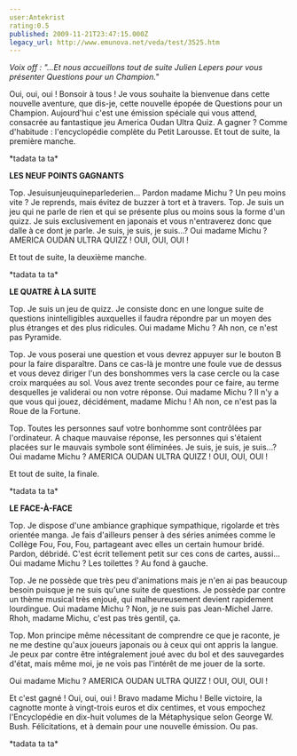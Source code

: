 ```yaml
---
user:Antekrist
rating:0.5
published: 2009-11-21T23:47:15.000Z
legacy_url: http://www.emunova.net/veda/test/3525.htm
---
```

_Voix off : "...Et nous accueillons tout de suite Julien Lepers pour vous présenter Questions pour un Champion."_  

Oui, oui, oui ! Bonsoir à tous ! Je vous souhaite la bienvenue dans cette nouvelle aventure, que dis-je, cette nouvelle épopée de Questions pour un Champion. Aujourd'hui c'est une émission spéciale qui vous attend, consacrée au fantastique jeu America Oudan Ultra Quiz. A gagner ? Comme d'habitude : l'encyclopédie complète du Petit Larousse. Et tout de suite, la première manche.  

\*tadata ta ta\*  

  

**LES NEUF POINTS GAGNANTS**  

Top. Jesuisunjeuquineparlederien... Pardon madame Michu ? Un peu moins vite ? Je reprends, mais évitez de buzzer à tort et à travers. Top. Je suis un jeu qui ne parle de rien et qui se présente plus ou moins sous la forme d'un quizz. Je suis exclusivement en japonais et vous n'entraverez donc que dalle à ce dont je parle. Je suis, je suis, je suis...? Oui madame Michu ? AMERICA OUDAN ULTRA QUIZZ ! OUI, OUI, OUI !  

Et tout de suite, la deuxième manche.  

\*tadata ta ta\*  

  

**LE QUATRE À LA SUITE**  

Top. Je suis un jeu de quizz. Je consiste donc en une longue suite de questions inintelligibles auxquelles il faudra répondre par un moyen des plus étranges et des plus ridicules. Oui madame Michu ? Ah non, ce n'est pas Pyramide.  

Top. Je vous poserai une question et vous devrez appuyer sur le bouton B pour la faire disparaître. Dans ce cas-là je montre une foule vue de dessus et vous devez diriger l'un des bonshommes vers la case cercle ou la case croix marquées au sol. Vous avez trente secondes pour ce faire, au terme desquelles je validerai ou non votre réponse. Oui madame Michu ? Il n'y a que vous qui jouez, décidément, madame Michu ! Ah non, ce n'est pas la Roue de la Fortune.  

Top. Toutes les personnes sauf votre bonhomme sont contrôlées par l'ordinateur. A chaque mauvaise réponse, les personnes qui s'étaient placées sur le mauvais symbole sont éliminées. Je suis, je suis, je suis...? Oui madame Michu ? AMERICA OUDAN ULTRA QUIZZ ! OUI, OUI, OUI !  

Et tout de suite, la finale.  

\*tadata ta ta\*  

  

**LE FACE-À-FACE**  

Top. Je dispose d'une ambiance graphique sympathique, rigolarde et très orientée manga. Je fais d'ailleurs penser à des séries animées comme le Collège Fou, Fou, Fou, partageant avec elles un certain humour bridé. Pardon, débridé. C'est écrit tellement petit sur ces cons de cartes, aussi... Oui madame Michu ? Les toilettes ? Au fond à gauche.  

Top. Je ne possède que très peu d'animations mais je n'en ai pas beaucoup besoin puisque je ne suis qu'une suite de questions. Je possède par contre un thème musical très enjoué, qui malheureusement devient rapidement lourdingue. Oui madame Michu ? Non, je ne suis pas Jean-Michel Jarre. Rhoh, madame Michu, c'est pas très gentil, ça.  

Top. Mon principe même nécessitant de comprendre ce que je raconte, je ne me destine qu'aux joueurs japonais ou à ceux qui ont appris la langue. Je peux par contre être intégralement joué avec du bol et des sauvegardes d'état, mais même moi, je ne vois pas l'intérêt de me jouer de la sorte.  

Oui madame Michu ? AMERICA OUDAN ULTRA QUIZZ ! OUI, OUI, OUI !  

Et c'est gagné ! Oui, oui, oui ! Bravo madame Michu ! Belle victoire, la cagnotte monte à vingt-trois euros et dix centimes, et vous empochez l'Encyclopédie en dix-huit volumes de la Métaphysique selon George W. Bush. Félicitations, et à demain pour une nouvelle émission. Ou pas.  

\*tadata ta ta\*